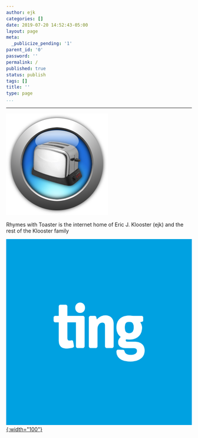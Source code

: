 ```yaml
---
author: ejk
categories: []
date: 2019-07-20 14:52:43-05:00
layout: page
meta:
  _publicize_pending: '1'
parent_id: '0'
password: ''
permalink: /
published: true
status: publish
tags: []
title: ''
type: page
...
```

---
![Toaster Logo](/assets/toasterlogo.png)

Rhymes with Toaster is the internet home of Eric J. Klooster (ejk) and the rest of the Klooster family

[![Sign up with Ting cell phone service using my link and save \$25](/assets/2019/07/ting_logo_white.png){:width="100"}](https://zr8gn015pc1.ting.com/)
